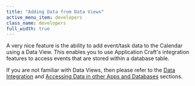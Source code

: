 ```yaml
---
title: "Adding Data from Data Views"
active_menu_item: developers
class_name: developers
full_width: true
---
```



A very nice feature is the ability to add event/task data to the Calendar using a Data View. This enables you to use Application Craft's integration features to access events that are stored within a database table.

If you are not familiar with Data Views, then please refer to the [Data Integration](../../advanced-features/data-integration,-reporting-dashboards/) and [Accessing Data in other Apps and Databases](../../advanced-features/accessing-data-in-other-apps,-databases-and-apis/) sections.

